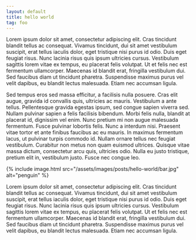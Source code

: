 ```yaml
---
layout: default
title: hello world
tag: foo
---
```

Lorem ipsum dolor sit amet, consectetur adipiscing elit. Cras tincidunt blandit tellus ac consequat. Vivamus tincidunt,
dui sit amet vestibulum suscipit, erat tellus iaculis dolor, eget tristique nisi purus id odio. Duis eget feugiat risus.
Nunc lacinia risus quis ipsum ultricies cursus. Vestibulum sagittis lorem vitae ex tempus, eu placerat felis volutpat.
Ut et felis nec est fermentum ullamcorper. Maecenas id blandit erat, fringilla vestibulum dui. Sed faucibus diam ut
tincidunt pharetra. Suspendisse maximus purus vel velit dapibus, eu blandit lectus malesuada. Etiam nec accumsan ligula.

Sed tempus eros sed massa efficitur, a facilisis nulla posuere. Cras elit augue, gravida id convallis quis, ultricies ac
mauris. Vestibulum a ante tellus. Pellentesque gravida egestas ipsum, sed congue sapien viverra sed. Nullam pulvinar
sapien a felis facilisis bibendum. Morbi felis nulla, blandit at placerat id, dignissim vel enim. Nunc pretium mi non
augue malesuada fermentum. Fusce pulvinar lobortis felis. Nunc a interdum nisi. Praesent vitae tortor et ante finibus
faucibus ac eu mauris. In maximus fermentum lacus, ut pulvinar turpis commodo id. Nullam ornare tellus nec feugiat
vestibulum. Curabitur non metus non quam euismod ultrices. Quisque vitae massa dictum, consectetur arcu quis, ultricies
odio. Nulla eu justo tristique, pretium elit in, vestibulum justo. Fusce nec congue leo.

{%
  include image.html
  src="/assets/images/posts/hello-world/bar.jpg"
  alt="penguin"
%}

Lorem ipsum dolor sit amet, consectetur adipiscing elit. Cras tincidunt blandit tellus ac consequat. Vivamus tincidunt,
dui sit amet vestibulum suscipit, erat tellus iaculis dolor, eget tristique nisi purus id odio. Duis eget feugiat risus.
Nunc lacinia risus quis ipsum ultricies cursus. Vestibulum sagittis lorem vitae ex tempus, eu placerat felis volutpat.
Ut et felis nec est fermentum ullamcorper. Maecenas id blandit erat, fringilla vestibulum dui. Sed faucibus diam ut
tincidunt pharetra. Suspendisse maximus purus vel velit dapibus, eu blandit lectus malesuada. Etiam nec accumsan ligula.
